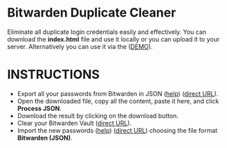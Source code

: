 # Bitwarden Duplicate Cleaner

Eliminate all duplicate login credentials easily and effectively.
You can download the **index.html** file and use it locally or you can upload it to your server.
Alternatively you can use it via the ([DEMO](https://gr3studios.com/std/bitwardenCleaner/)).

# INSTRUCTIONS 

- Export all your passwords from Bitwarden in JSON ([help](https://bitwarden.com/help/export-your-data/)) ([direct URL](https://vault.bitwarden.com/#/tools/export)).
- Open the downloaded file, copy all the content, paste it here, and click **Process JSON**.
- Download the result by clicking on the download button.
- Clear your Bitwarden Vault ([direct URL](https://vault.bitwarden.com/#/settings/account)).
- Import the new passwords ([help](https://bitwarden.com/help/import-data/)) ([direct URL](https://vault.bitwarden.com/#/tools/import)) choosing the file format **Bitwarden (JSON)**.
